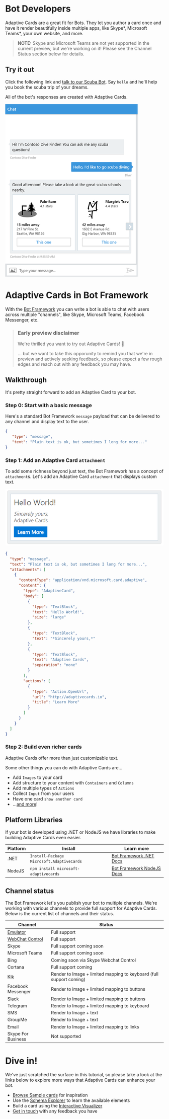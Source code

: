 # Bot Developers

Adaptive Cards are a great fit for Bots. They let you author a card once and have it render beautifully inside multiple apps, like Skype\*, Microsoft Teams\*, your own website, and more.

> **NOTE:** Skype and Microsoft Teams are not yet supported in the current preview, but we're working on it! Please see the Channel Status section below for details.

## Try it out

Click the following link and [talk to our Scuba Bot](http://contososcubabot.azurewebsites.net/). Say `hello` and he'll help you book the scuba trip of your dreams.  

All of the bot's responses are created with Adaptive Cards.

[![Scuba chat screenshot](../content/scuba-chat.png)](http://contososcubabot.azurewebsites.net/)

# Adaptive Cards in Bot Framework

With the [Bot Framework](https://dev.botframework.com/) you can write a bot is able to chat with users across multiple "channels", like Skype, Microsoft Teams, Facebook Messenger, etc.

> ### Early preview disclaimer
> We're thrilled you want to try out Adaptive Cards! :raised_hands:
>
> ... but we want to take this opporunity to remind you that we're in preview and actively seeking feedback, so please expect a few rough edges and reach out with any feedback you may have. 

## Walkthrough

It's pretty straight forward to add an Adaptive Card to your bot.

### Step 0: Start with a basic message

Here's a standard Bot Framework `message` payload that can be delivered to any channel and display text to the user.

```json
{
   "type": "message",
   "text": "Plain text is ok, but sometimes I long for more..."
}
```

### Step 1: Add an Adaptive Card `attachment`

To add some richness beyond just text, the Bot Framework has a concept of `attachment`s. Let's add an Adaptive Card `attachment` that displays custom text.

![Basic adaptive card](../content/hello-adaptivecards.png)

```json
{
  "type": "message",
  "text": "Plain text is ok, but sometimes I long for more...",
  "attachments": [
    {
      "contentType": "application/vnd.microsoft.card.adaptive",
      "content": {
        "type": "AdaptiveCard",
        "body": [
          {
            "type": "TextBlock",
            "text": "Hello World!",
            "size": "large"
          },
          {
            "type": "TextBlock",
            "text": "*Sincerely yours,*"
          },
          {
            "type": "TextBlock",
            "text": "Adaptive Cards",
            "separation": "none"
          }
        ],
        "actions": [
          {
            "type": "Action.OpenUrl",
            "url": "http://adaptivecards.io",
            "title": "Learn More"
          }
        ]
      }
    }
  ]
}
```

### Step 2: Build even richer cards 

Adaptive Cards offer more than just customizable text.

Some other things you can do with Adaptive Cards are...

* Add `Images` to your card
* Add structure to your content with `Containers` and `Columns`
* Add multiple types of `Actions`
* Collect `Input` from your users
* Have one card `show another card`
* ...[and more](http://localhost:55000/explorer/)! 


## Platform Libraries

If your bot is developed using .NET or NodeJS we have libraries to make building Adaptive Cards even easier.

Platform|Install|Learn more
--------|-------|----------
.NET | `Install-Package Microsoft.AdaptiveCards` | [Bot Framework .NET Docs](https://docs.microsoft.com/en-us/bot-framework/dotnet/bot-builder-dotnet-add-rich-card-attachments)
NodeJS | `npm install microsoft-adaptivecards` | [Bot Framework NodeJS Docs](https://docs.microsoft.com/en-us/bot-framework/nodejs/bot-builder-nodejs-send-rich-cards)


## Channel status

The Bot Framework let's you publish your bot to multiple channels. We're working with various channels to provide full support for Adaptive Cards. Below is the current list of channels and their status.

Channel | Status
--------|-------
[Emulator](https://docs.microsoft.com/en-us/bot-framework/debug-bots-emulator) | Full support
[WebChat Control](https://github.com/Microsoft/BotFramework-WebChat) | Full support
Skype | Full support coming soon
Microsoft Teams | Full support coming soon
Bing | Coming soon via Skype Webchat Control
Cortana | Full support coming
Kik | Render to Image + limited mapping to keyboard (full support coming)
Facebook Messenger | Render to image + limited mapping to  buttons
Slack | Render to Image + limited mapping to buttons
Telegram | Render to Image + limited mapping to keyboard
SMS | Render to Image + text
GroupMe | Render to Image + text
Email | Render to Image + limited mapping to links
Skype For Business | Not supported


# Dive in!

We've just scratched the surface in this tutorial, so please take a look at the links below to explore more ways that Adaptive Cards can enhance your bot.

* [Browse Sample cards](http://adaptivecards.io/samples/) for inspiration
* Use the [Schema Explorer](http://adaptivecards.io/explorer) to learn the available elements
* Build a card using the [Interactive Visualizer](http://adaptivecards.io/visualizer/index.html?hostApp=Skype)
* [Get in touch](http://adaptivecards.io/connect) with any feedback you have
